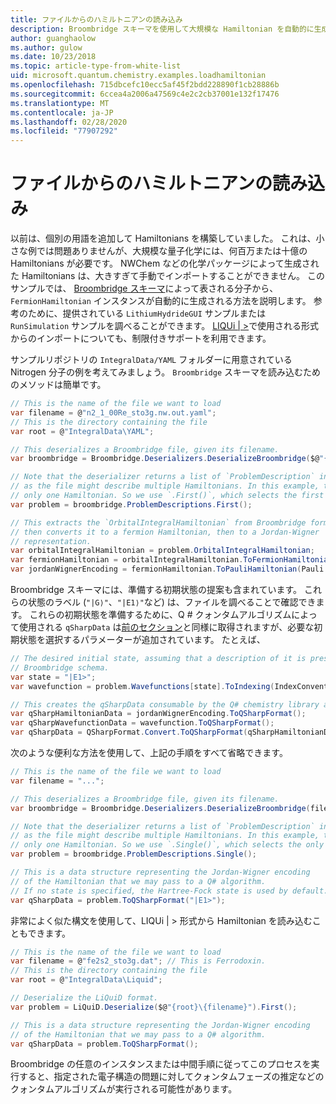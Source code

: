 ```yaml
---
title: ファイルからのハミルトニアンの読み込み
description: Broombridge スキーマを使用して大規模な Hamiltonian を自動的に生成する方法について説明します。
author: guanghaolow
ms.author: gulow
ms.date: 10/23/2018
ms.topic: article-type-from-white-list
uid: microsoft.quantum.chemistry.examples.loadhamiltonian
ms.openlocfilehash: 715dbcefc10ecc5af45f2bdd228890f1cb28886b
ms.sourcegitcommit: 6ccea4a2006a47569c4e2c2cb37001e132f17476
ms.translationtype: MT
ms.contentlocale: ja-JP
ms.lasthandoff: 02/28/2020
ms.locfileid: "77907292"
---
```

# <a name="loading-a-hamiltonian-from-file"></a>ファイルからのハミルトニアンの読み込み
以前は、個別の用語を追加して Hamiltonians を構築していました。 これは、小さな例では問題ありませんが、大規模な量子化学には、何百万または十億の Hamiltonians が必要です。 NWChem などの化学パッケージによって生成された Hamiltonians は、大きすぎて手動でインポートすることができません。 このサンプルでは、 [Broombridge スキーマ](xref:microsoft.quantum.libraries.chemistry.schema.broombridge)によって表される分子から、`FermionHamiltonian` インスタンスが自動的に生成される方法を説明します。 参考のために、提供されている `LithiumHydrideGUI` サンプルまたは `RunSimulation` サンプルを調べることができます。 [LIQUi | >](https://www.microsoft.com/en-us/research/project/language-integrated-quantum-operations-liqui/)で使用される形式からのインポートについても、制限付きサポートを利用できます。

サンプルリポジトリの `IntegralData/YAML` フォルダーに用意されている Nitrogen 分子の例を考えてみましょう。 `Broombridge` スキーマを読み込むためのメソッドは簡単です。

```csharp
// This is the name of the file we want to load
var filename = @"n2_1_00Re_sto3g.nw.out.yaml";
// This is the directory containing the file
var root = @"IntegralData\YAML";

// This deserializes a Broombridge file, given its filename.
var broombridge = Broombridge.Deserializers.DeserializeBroombridge($@"{root}\{filename}");

// Note that the deserializer returns a list of `ProblemDescription` instances 
// as the file might describe multiple Hamiltonians. In this example, there is 
// only one Hamiltonian. So we use `.First()`, which selects the first element of the list.
var problem = broombridge.ProblemDescriptions.First();

// This extracts the `OrbitalIntegralHamiltonian` from Broombridge format,
// then converts it to a fermion Hamiltonian, then to a Jordan-Wigner
// representation.
var orbitalIntegralHamiltonian = problem.OrbitalIntegralHamiltonian;
var fermionHamiltonian = orbitalIntegralHamiltonian.ToFermionHamiltonian(IndexConvention.UpDown);
var jordanWignerEncoding = fermionHamiltonian.ToPauliHamiltonian(Pauli.QubitEncoding.JordanWigner);
```

Broombridge スキーマには、準備する初期状態の提案も含まれています。 これらの状態のラベル (`"|G⟩"`、`"|E1⟩"`など) は、ファイルを調べることで確認できます。 これらの初期状態を準備するために、Q # クォンタムアルゴリズムによって使用される `qSharpData` は[前のセクション](xref:microsoft.quantum.chemistry.examples.energyestimate)と同様に取得されますが、必要な初期状態を選択するパラメーターが追加されています。 たとえば、
```csharp
// The desired initial state, assuming that a description of it is present in the
// Broombridge schema.
var state = "|E1>";
var wavefunction = problem.Wavefunctions[state].ToIndexing(IndexConvention.UpDown);

// This creates the qSharpData consumable by the Q# chemistry library algorithms.
var qSharpHamiltonianData = jordanWignerEncoding.ToQSharpFormat();
var qSharpWavefunctionData = wavefunction.ToQSharpFormat();
var qSharpData = QSharpFormat.Convert.ToQSharpFormat(qSharpHamiltonianData, qSharpWavefunctionData);
```

次のような便利な方法を使用して、上記の手順をすべて省略できます。
```csharp
// This is the name of the file we want to load
var filename = "...";

// This deserializes a Broombridge file, given its filename.
var broombridge = Broombridge.Deserializers.DeserializeBroombridge(filename);

// Note that the deserializer returns a list of `ProblemDescription` instances 
// as the file might describe multiple Hamiltonians. In this example, there is 
// only one Hamiltonian. So we use `.Single()`, which selects the only element of the list.
var problem = broombridge.ProblemDescriptions.Single();

// This is a data structure representing the Jordan-Wigner encoding 
// of the Hamiltonian that we may pass to a Q# algorithm.
// If no state is specified, the Hartree-Fock state is used by default.
var qSharpData = problem.ToQSharpFormat("|E1>");
```

非常によく似た構文を使用して、LIQUi | > 形式から Hamiltonian を読み込むこともできます。 

```csharp
// This is the name of the file we want to load
var filename = @"fe2s2_sto3g.dat"; // This is Ferrodoxin.
// This is the directory containing the file
var root = @"IntegralData\Liquid";

// Deserialize the LiQuiD format.
var problem = LiQuiD.Deserialize($@"{root}\{filename}").First();

// This is a data structure representing the Jordan-Wigner encoding 
// of the Hamiltonian that we may pass to a Q# algorithm.
var qSharpData = problem.ToQSharpFormat();
```

Broombridge の任意のインスタンスまたは中間手順に従ってこのプロセスを実行すると、指定された電子構造の問題に対してクォンタムフェーズの推定などのクォンタムアルゴリズムが実行される可能性があります。
